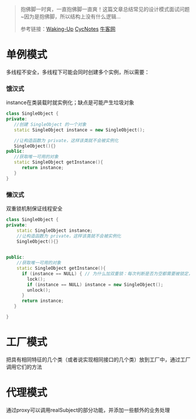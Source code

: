 > 抱佛脚一时爽，一直抱佛脚一直爽！这篇文章总结常见的设计模式面试问题~因为是抱佛脚，所以结构上没有什么逻辑...
>
> 参考链接：[Waking-Up](https://github.com/wolverinn/Waking-Up)  [CycNotes](https://github.com/CyC2018/CS-Notes)  [牛客网](https://www.nowcoder.com/) 



# 单例模式

多线程不安全，多线程下可能会同时创建多个实例，所以需要：

### 饿汉式

instance在类装载时就实例化；缺点是可能产生垃圾对象

```cpp
class SingleObject {
private:
   //创建 SingleObject 的一个对象
   static SingleObject instance = new SingleObject();

   //让构造函数为 private，这样该类就不会被实例化
   SingleObject(){}
public:
   //获取唯一可用的对象
   static SingleObject getInstance(){
      return instance;
   }
}
```

### 懒汉式

双重锁机制保证线程安全

```cpp
class SingleObject {
private:
    static SingleObject instance;
   	//让构造函数为 private，这样该类就不会被实例化
  	SingleObject(){}

   
public:
    //获取唯一可用的对象
    static SingleObject getInstance(){
      if (instance == NULL) { // 为什么加双重锁：每次判断是否为空都需要被锁定，如果有很多线程的话，就爱会造成大量线程的阻塞
        lock();
        if (instance == NULL) instance = new SingleObject();
        unlock();
      }
      return instance;
   }

}
```

# 工厂模式

把具有相同特征的几个类（或者说实现相同接口的几个类）放到工厂中，通过工厂调用它们的方法

# 代理模式

通过proxy可以调用realSubject的部分功能，并添加一些额外的业务处理

